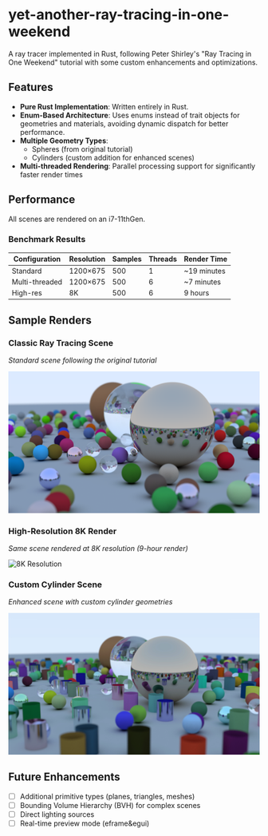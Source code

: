 # yet-another-ray-tracing-in-one-weekend
A ray tracer implemented in Rust, following Peter Shirley's "Ray Tracing in One Weekend" tutorial with some custom enhancements and optimizations.

## Features

- **Pure Rust Implementation**: Written entirely in Rust.
- **Enum-Based Architecture**: Uses enums instead of trait objects for geometries and materials, avoiding dynamic dispatch for better performance.
- **Multiple Geometry Types**: 
  - Spheres (from original tutorial)
  - Cylinders (custom addition for enhanced scenes)
- **Multi-threaded Rendering**: Parallel processing support for significantly faster render times

## Performance
All scenes are rendered on an i7-11thGen.
### Benchmark Results

| Configuration | Resolution | Samples | Threads | Render Time |
|---------------|------------|---------|---------|-------------|
| Standard      | 1200×675   | 500     | 1       | ~19 minutes |
| Multi-threaded| 1200×675   | 500     | 6       | ~7 minutes  |
| High-res      | 8K         | 500     | 6       | 9 hours     |

## Sample Renders

### Classic Ray Tracing Scene
*Standard scene following the original tutorial*

![Classic Scene](images/image_std.png)

### High-Resolution 8K Render
*Same scene rendered at 8K resolution (9-hour render)*

![8K Resolution](images/image_8k.png)

### Custom Cylinder Scene
*Enhanced scene with custom cylinder geometries*

![Cylinder Scene](images/image_with_cylinders.png)

## Future Enhancements

- [ ] Additional primitive types (planes, triangles, meshes)
- [ ] Bounding Volume Hierarchy (BVH) for complex scenes
- [ ] Direct lighting sources
- [ ] Real-time preview mode (eframe&egui)
